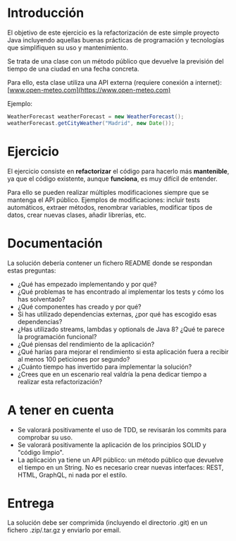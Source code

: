 # Introducción

El objetivo de este ejercicio es la refactorización de este simple proyecto Java incluyendo aquellas buenas prácticas
de programación y tecnologías que simplifiquen su uso y mantenimiento.

Se trata de una clase con un método público que devuelve la previsión del tiempo de una ciudad en una fecha concreta.

Para ello, esta clase utiliza una API externa (requiere conexión a internet): [www.open-meteo.com](https://www.open-meteo.com) 

Ejemplo:

```java
WeatherForecast weatherForecast = new WeatherForecast();
weatherForecast.getCityWeather("Madrid", new Date());
```


# Ejercicio

El ejercicio consiste en **refactorizar** el código para hacerlo más **mantenible**, ya que el código existente, aunque **funciona**, es muy difícil de entender. 
  
Para ello se pueden realizar múltiples modificaciones siempre que se mantenga el API público. Ejemplos de modificaciones: incluir tests automáticos, extraer métodos, renombrar variables, modificar tipos de datos, crear nuevas clases, añadir librerías, etc. 


# Documentación

La solución debería contener un fichero README donde se respondan estas preguntas:
- ¿Qué has empezado implementando y por qué?
- ¿Qué problemas te has encontrado al implementar los tests y cómo los has solventado?
- ¿Qué componentes has creado y por qué?
- Si has utilizado dependencias externas, ¿por qué has escogido esas dependencias?
- ¿Has utilizado  streams, lambdas y optionals de Java 8? ¿Qué te parece la programación funcional?
- ¿Qué piensas del rendimiento de la aplicación? 
- ¿Qué harías para mejorar el rendimiento si esta aplicación fuera a recibir al menos 100 peticiones por segundo?
- ¿Cuánto tiempo has invertido para implementar la solución? 
- ¿Crees que en un escenario real valdría la pena dedicar tiempo a realizar esta refactorización?


# A tener en cuenta

- Se valorará positivamente el uso de TDD, se revisarán los commits para comprobar su uso.
- Se valorará positivamente la aplicación de los principios SOLID y "código limpio".
- La aplicación ya tiene un API público: un método público que devuelve el tiempo en un String. No es necesario crear nuevas interfaces: REST, HTML, GraphQL, ni nada por el estilo.


# Entrega

La solución debe ser comprimida (incluyendo el directorio .git) en un fichero .zip/.tar.gz y enviarlo por email.
